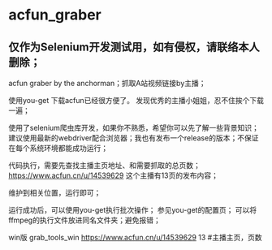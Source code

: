 # acfun_graber

## 仅作为Selenium开发测试用，如有侵权，请联络本人删除；

acfun graber by the anchorman；抓取A站视频链接by主播；

使用you-get 下载acfun已经很方便了。
发现优秀的主播小姐姐，忍不住挨个下载一遍；

使用了selenium爬虫库开发，如果你不熟悉，希望你可以先了解一些背景知识；
建议使用最新的webdriver配合浏览器；我也有发布一个release的版本；不保证在每个系统环境都能成功运行；

代码执行，需要先查找主播主页地址、和需要抓取的总页数；
https://www.acfun.cn/u/14539629
这个主播有13页的发布内容；

维护到相关位置，运行即可；

运行成功后，可以使用you-get执行批次操作；
参见you-get的配置页；
可以将ffmpeg的执行文件放进同名文件夹；避免报错；

win版
grab_tools_win https://www.acfun.cn/u/14539629 13 #主播主页，页数
